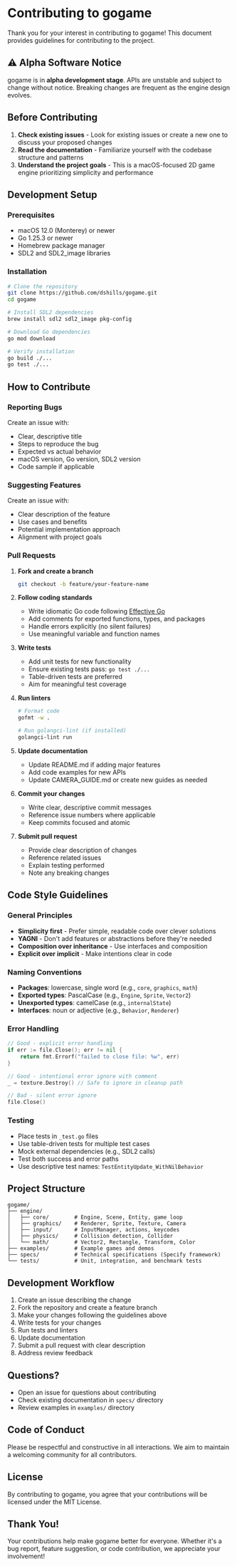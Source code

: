# Contributing to gogame

Thank you for your interest in contributing to gogame! This document provides guidelines for contributing to the project.

## ⚠️ Alpha Software Notice

gogame is in **alpha development stage**. APIs are unstable and subject to change without notice. Breaking changes are frequent as the engine design evolves.

## Before Contributing

1. **Check existing issues** - Look for existing issues or create a new one to discuss your proposed changes
2. **Read the documentation** - Familiarize yourself with the codebase structure and patterns
3. **Understand the project goals** - This is a macOS-focused 2D game engine prioritizing simplicity and performance

## Development Setup

### Prerequisites

- macOS 12.0 (Monterey) or newer
- Go 1.25.3 or newer
- Homebrew package manager
- SDL2 and SDL2_image libraries

### Installation

```bash
# Clone the repository
git clone https://github.com/dshills/gogame.git
cd gogame

# Install SDL2 dependencies
brew install sdl2 sdl2_image pkg-config

# Download Go dependencies
go mod download

# Verify installation
go build ./...
go test ./...
```

## How to Contribute

### Reporting Bugs

Create an issue with:
- Clear, descriptive title
- Steps to reproduce the bug
- Expected vs actual behavior
- macOS version, Go version, SDL2 version
- Code sample if applicable

### Suggesting Features

Create an issue with:
- Clear description of the feature
- Use cases and benefits
- Potential implementation approach
- Alignment with project goals

### Pull Requests

1. **Fork and create a branch**
   ```bash
   git checkout -b feature/your-feature-name
   ```

2. **Follow coding standards**
   - Write idiomatic Go code following [Effective Go](https://golang.org/doc/effective_go)
   - Add comments for exported functions, types, and packages
   - Handle errors explicitly (no silent failures)
   - Use meaningful variable and function names

3. **Write tests**
   - Add unit tests for new functionality
   - Ensure existing tests pass: `go test ./...`
   - Table-driven tests are preferred
   - Aim for meaningful test coverage

4. **Run linters**
   ```bash
   # Format code
   gofmt -w .
   
   # Run golangci-lint (if installed)
   golangci-lint run
   ```

5. **Update documentation**
   - Update README.md if adding major features
   - Add code examples for new APIs
   - Update CAMERA_GUIDE.md or create new guides as needed

6. **Commit your changes**
   - Write clear, descriptive commit messages
   - Reference issue numbers where applicable
   - Keep commits focused and atomic

7. **Submit pull request**
   - Provide clear description of changes
   - Reference related issues
   - Explain testing performed
   - Note any breaking changes

## Code Style Guidelines

### General Principles

- **Simplicity first** - Prefer simple, readable code over clever solutions
- **YAGNI** - Don't add features or abstractions before they're needed
- **Composition over inheritance** - Use interfaces and composition
- **Explicit over implicit** - Make intentions clear in code

### Naming Conventions

- **Packages**: lowercase, single word (e.g., `core`, `graphics`, `math`)
- **Exported types**: PascalCase (e.g., `Engine`, `Sprite`, `Vector2`)
- **Unexported types**: camelCase (e.g., `internalState`)
- **Interfaces**: noun or adjective (e.g., `Behavior`, `Renderer`)

### Error Handling

```go
// Good - explicit error handling
if err := file.Close(); err != nil {
    return fmt.Errorf("failed to close file: %w", err)
}

// Good - intentional error ignore with comment
_ = texture.Destroy() // Safe to ignore in cleanup path

// Bad - silent error ignore
file.Close()
```

### Testing

- Place tests in `_test.go` files
- Use table-driven tests for multiple test cases
- Mock external dependencies (e.g., SDL2 calls)
- Test both success and error paths
- Use descriptive test names: `TestEntityUpdate_WithNilBehavior`

## Project Structure

```
gogame/
├── engine/
│   ├── core/        # Engine, Scene, Entity, game loop
│   ├── graphics/    # Renderer, Sprite, Texture, Camera
│   ├── input/       # InputManager, actions, keycodes
│   ├── physics/     # Collision detection, Collider
│   └── math/        # Vector2, Rectangle, Transform, Color
├── examples/        # Example games and demos
├── specs/           # Technical specifications (Specify framework)
└── tests/           # Unit, integration, and benchmark tests
```

## Development Workflow

1. Create an issue describing the change
2. Fork the repository and create a feature branch
3. Make your changes following the guidelines above
4. Write tests for your changes
5. Run tests and linters
6. Update documentation
7. Submit a pull request with clear description
8. Address review feedback

## Questions?

- Open an issue for questions about contributing
- Check existing documentation in `specs/` directory
- Review examples in `examples/` directory

## Code of Conduct

Please be respectful and constructive in all interactions. We aim to maintain a welcoming community for all contributors.

## License

By contributing to gogame, you agree that your contributions will be licensed under the MIT License.

## Thank You!

Your contributions help make gogame better for everyone. Whether it's a bug report, feature suggestion, or code contribution, we appreciate your involvement!
